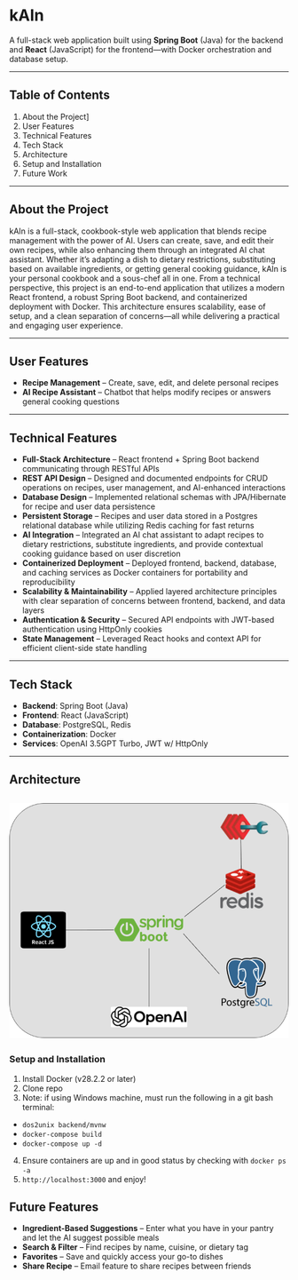

# kAIn

A full-stack web application built using **Spring Boot** (Java) for the backend and **React** (JavaScript) for the frontend—with Docker orchestration and database setup.

---

##  Table of Contents

1. About the Project]
2. User Features
3. Technical Features
4. Tech Stack
5. Architecture
6. Setup and Installation
7. Future Work

---

##  About the Project

kAIn is a full-stack, cookbook-style web application that blends recipe management with the power of AI. Users can create, save, and edit their own recipes, while also enhancing them through an integrated AI chat assistant. Whether it’s adapting a dish to dietary restrictions, substituting based on available ingredients, or getting general cooking guidance, kAIn is your personal cookbook and a sous-chef all in one.
From a technical perspective, this project is an end-to-end application that utilizes a modern React frontend, a robust Spring Boot backend, and containerized deployment with Docker. This architecture ensures scalability, ease of setup, and a clean separation of concerns—all while delivering a practical and engaging user experience.

---


##  User Features

- **Recipe Management** – Create, save, edit, and delete personal recipes  
- **AI Recipe Assistant** – Chatbot that helps modify recipes or answers general cooking questions

---

## Technical Features

- **Full-Stack Architecture** – React frontend + Spring Boot backend communicating through RESTful APIs
- **REST API Design** – Designed and documented endpoints for CRUD operations on recipes, user management, and AI-enhanced interactions
- **Database Design** – Implemented relational schemas with JPA/Hibernate for recipe and user data persistence  
- **Persistent Storage** – Recipes and user data stored in a Postgres relational database while utilizing Redis caching for fast returns
- **AI Integration** – Integrated an AI chat assistant to adapt recipes to dietary restrictions, substitute ingredients, and provide contextual cooking guidance based on user discretion
- **Containerized Deployment** – Deployed frontend, backend, database, and caching services as Docker containers for portability and reproducibility  
- **Scalability & Maintainability** – Applied layered architecture principles with clear separation of concerns between frontend, backend, and data layers  
- **Authentication & Security** – Secured API endpoints with JWT-based authentication using HttpOnly cookies
- **State Management** – Leveraged React hooks and context API for efficient client-side state handling

---
##  Tech Stack

- **Backend**: Spring Boot (Java)
- **Frontend**: React (JavaScript)
- **Database**: PostgreSQL, Redis 
- **Containerization**: Docker
- **Services**: OpenAI 3.5GPT Turbo, JWT w/ HttpOnly

---

##  Architecture
![architecture-diagram](./images/architecture.png)
---

### Setup and Installation
1) Install Docker (v28.2.2 or later)
2) Clone repo
3) Note: if using Windows machine, must run the following in a git bash terminal:
- `dos2unix backend/mvnw`
- `docker-compose build`
- `docker-compose up -d`
4) Ensure containers are up and in good status by checking with `docker ps -a`
5) `http://localhost:3000` and enjoy! 

## Future Features
- **Ingredient-Based Suggestions** – Enter what you have in your pantry and let the AI suggest possible meals  
- **Search & Filter** – Find recipes by name, cuisine, or dietary tag  
- **Favorites** – Save and quickly access your go-to dishes  
- **Share Recipe** – Email feature to share recipes between friends 



